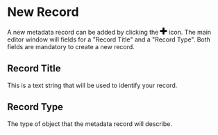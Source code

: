 # New Record

A new metadata record can be added by clicking the ![](/assets/symbol_plus_16.png) icon. The main editor window will fields for a "Record Title" and a "Record Type". Both fields are mandatory to create a new record.

## Record Title

This is a text string that will be used to identify your record.

## Record Type

The type of object that the metadata record will describe.

